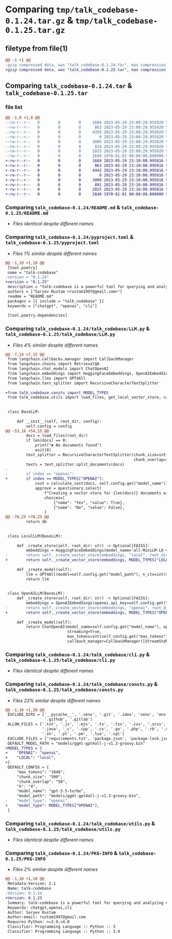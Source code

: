 # Comparing `tmp/talk_codebase-0.1.24.tar.gz` & `tmp/talk_codebase-0.1.25.tar.gz`

## filetype from file(1)

```diff
@@ -1 +1 @@
-gzip compressed data, was "talk_codebase-0.1.24.tar", max compression
+gzip compressed data, was "talk_codebase-0.1.25.tar", max compression
```

## Comparing `talk_codebase-0.1.24.tar` & `talk_codebase-0.1.25.tar`

### file list

```diff
@@ -1,8 +1,8 @@
--rw-r--r--   0        0        0     1684 2023-05-29 23:00:29.955920 talk_codebase-0.1.24/README.md
--rw-r--r--   0        0        0      863 2023-05-29 23:00:29.955920 talk_codebase-0.1.24/pyproject.toml
--rw-r--r--   0        0        0     4359 2023-05-29 23:00:29.955920 talk_codebase-0.1.24/talk_codebase/LLM.py
--rw-r--r--   0        0        0        0 2023-05-29 23:00:29.955920 talk_codebase-0.1.24/talk_codebase/__init__.py
--rw-r--r--   0        0        0     3009 2023-05-29 23:00:29.955920 talk_codebase-0.1.24/talk_codebase/cli.py
--rw-r--r--   0        0        0      814 2023-05-29 23:00:29.955920 talk_codebase-0.1.24/talk_codebase/consts.py
--rw-r--r--   0        0        0     2025 2023-05-29 23:00:29.955920 talk_codebase-0.1.24/talk_codebase/utils.py
--rw-r--r--   0        0        0     2640 1970-01-01 00:00:00.000000 talk_codebase-0.1.24/PKG-INFO
+-rw-r--r--   0        0        0     1684 2023-05-29 23:10:00.995816 talk_codebase-0.1.25/README.md
+-rw-r--r--   0        0        0      863 2023-05-29 23:10:00.995816 talk_codebase-0.1.25/pyproject.toml
+-rw-r--r--   0        0        0     4442 2023-05-29 23:10:00.995816 talk_codebase-0.1.25/talk_codebase/LLM.py
+-rw-r--r--   0        0        0        0 2023-05-29 23:10:00.995816 talk_codebase-0.1.25/talk_codebase/__init__.py
+-rw-r--r--   0        0        0     3009 2023-05-29 23:10:00.995816 talk_codebase-0.1.25/talk_codebase/cli.py
+-rw-r--r--   0        0        0      891 2023-05-29 23:10:00.995816 talk_codebase-0.1.25/talk_codebase/consts.py
+-rw-r--r--   0        0        0     2025 2023-05-29 23:10:00.995816 talk_codebase-0.1.25/talk_codebase/utils.py
+-rw-r--r--   0        0        0     2640 1970-01-01 00:00:00.000000 talk_codebase-0.1.25/PKG-INFO
```

### Comparing `talk_codebase-0.1.24/README.md` & `talk_codebase-0.1.25/README.md`

 * *Files identical despite different names*

### Comparing `talk_codebase-0.1.24/pyproject.toml` & `talk_codebase-0.1.25/pyproject.toml`

 * *Files 1% similar despite different names*

```diff
@@ -1,10 +1,10 @@
 [tool.poetry]
 name = "talk-codebase"
-version = "0.1.24"
+version = "0.1.25"
 description = "talk-codebase is a powerful tool for querying and analyzing codebases."
 authors = ["Saryev Rustam <rustam1997@gmail.com>"]
 readme = "README.md"
 packages = [{ include = "talk_codebase" }]
 keywords = ["chatgpt", "openai", "cli"]
 
 [tool.poetry.dependencies]
```

### Comparing `talk_codebase-0.1.24/talk_codebase/LLM.py` & `talk_codebase-0.1.25/talk_codebase/LLM.py`

 * *Files 4% similar despite different names*

```diff
@@ -7,14 +7,15 @@
 from langchain.callbacks.manager import CallbackManager
 from langchain.chains import RetrievalQA
 from langchain.chat_models import ChatOpenAI
 from langchain.embeddings import HuggingFaceEmbeddings, OpenAIEmbeddings
 from langchain.llms import GPT4All
 from langchain.text_splitter import RecursiveCharacterTextSplitter
 
+from talk_codebase.consts import MODEL_TYPES
 from talk_codebase.utils import load_files, get_local_vector_store, calculate_cost, StreamStdOut
 
 
 class BaseLLM:
 
     def __init__(self, root_dir, config):
         self.config = config
@@ -53,16 +54,15 @@
         docs = load_files(root_dir)
         if len(docs) == 0:
             print("✘ No documents found")
             exit(0)
         text_splitter = RecursiveCharacterTextSplitter(chunk_size=int(self.config.get("chunk_size")),
                                                        chunk_overlap=int(self.config.get("chunk_overlap")))
         texts = text_splitter.split_documents(docs)
-
-        if index == "openai":
+        if index == MODEL_TYPES["OPENAI"]:
             cost = calculate_cost(docs, self.config.get("model_name"))
             approve = questionary.select(
                 f"Creating a vector store for {len(docs)} documents will cost ~${cost:.5f}. Do you want to continue?",
                 choices=[
                     {"name": "Yes", "value": True},
                     {"name": "No", "value": False},
                 ]
@@ -78,25 +78,25 @@
         return db
 
 
 class LocalLLM(BaseLLM):
 
     def _create_store(self, root_dir: str) -> Optional[FAISS]:
         embeddings = HuggingFaceEmbeddings(model_name='all-MiniLM-L6-v2')
-        return self._create_vector_store(embeddings, "local", root_dir)
+        return self._create_vector_store(embeddings, MODEL_TYPES["LOCAL"], root_dir)
 
     def _create_model(self):
         llm = GPT4All(model=self.config.get("model_path"), n_ctx=int(self.config.get("max_tokens")), streaming=True)
         return llm
 
 
 class OpenAILLM(BaseLLM):
     def _create_store(self, root_dir: str) -> Optional[FAISS]:
         embeddings = OpenAIEmbeddings(openai_api_key=self.config.get("api_key"))
-        return self._create_vector_store(embeddings, "openai", root_dir)
+        return self._create_vector_store(embeddings, MODEL_TYPES["OPENAI"], root_dir)
 
     def _create_model(self):
         return ChatOpenAI(model_name=self.config.get("model_name"), openai_api_key=self.config.get("api_key"),
                           streaming=True,
                           max_tokens=int(self.config.get("max_tokens")),
                           callback_manager=CallbackManager([StreamStdOut()]))
```

### Comparing `talk_codebase-0.1.24/talk_codebase/cli.py` & `talk_codebase-0.1.25/talk_codebase/cli.py`

 * *Files identical despite different names*

### Comparing `talk_codebase-0.1.24/talk_codebase/consts.py` & `talk_codebase-0.1.25/talk_codebase/consts.py`

 * *Files 23% similar despite different names*

```diff
@@ -1,16 +1,20 @@
 EXCLUDE_DIRS = ['__pycache__', '.venv', '.git', '.idea', 'venv', 'env', 'node_modules', 'dist', 'build', '.vscode',
                 '.github', '.gitlab']
 ALLOW_FILES = ['.txt', '.js', '.mjs', '.ts', '.tsx', '.css', '.scss', '.less', '.html', '.htm', '.json', '.py',
                '.java', '.c', '.cpp', '.cs', '.go', '.php', '.rb', '.rs', '.swift', '.kt', '.scala', '.m', '.h',
                '.sh', '.pl', '.pm', '.lua', '.sql']
 EXCLUDE_FILES = ['requirements.txt', 'package.json', 'package-lock.json', 'yarn.lock']
 DEFAULT_MODEL_PATH = "models/ggml-gpt4all-j-v1.3-groovy.bin"
+MODEL_TYPES = {
+    "OPENAI": "openai",
+    "LOCAL": "local",
+}
 DEFAULT_CONFIG = {
     "max_tokens": "1048",
     "chunk_size": "500",
     "chunk_overlap": "50",
     "k": "4",
     "model_name": "gpt-3.5-turbo",
     "model_path": "models/ggml-gpt4all-j-v1.3-groovy.bin",
-    "model_type": "openai",
+    "model_type": MODEL_TYPES["OPENAI"],
 }
```

### Comparing `talk_codebase-0.1.24/talk_codebase/utils.py` & `talk_codebase-0.1.25/talk_codebase/utils.py`

 * *Files identical despite different names*

### Comparing `talk_codebase-0.1.24/PKG-INFO` & `talk_codebase-0.1.25/PKG-INFO`

 * *Files 2% similar despite different names*

```diff
@@ -1,10 +1,10 @@
 Metadata-Version: 2.1
 Name: talk-codebase
-Version: 0.1.24
+Version: 0.1.25
 Summary: talk-codebase is a powerful tool for querying and analyzing codebases.
 Keywords: chatgpt,openai,cli
 Author: Saryev Rustam
 Author-email: rustam1997@gmail.com
 Requires-Python: >=3.9,<4.0
 Classifier: Programming Language :: Python :: 3
 Classifier: Programming Language :: Python :: 3.9
```

